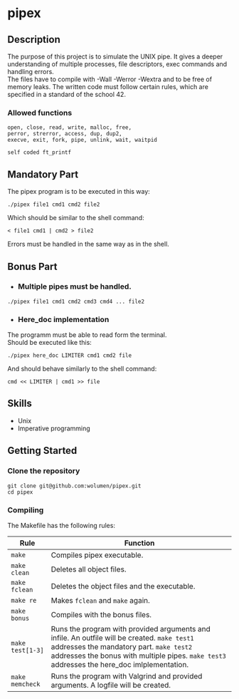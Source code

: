 # pipex

## Description

The purpose of this project is to simulate the UNIX pipe. It gives a deeper understanding of multiple processes, file descriptors, exec commands and handling errors.    
The files have to compile with -Wall -Werror -Wextra and to be free of memory leaks. The written code must follow certain rules, which are specified in a standard of the school 42.

### Allowed functions

```
open, close, read, write, malloc, free, 
perror, strerror, access, dup, dup2,
execve, exit, fork, pipe, unlink, wait, waitpid
```
```
self coded ft_printf
```


## Mandatory Part

The pipex program is to be executed in this way:

```
./pipex file1 cmd1 cmd2 file2
```

Which should be similar to the shell command:
```
< file1 cmd1 | cmd2 > file2
```

Errors must be handled in the same way as in the shell.


## Bonus Part

* ### Multiple pipes must be handled.
```
./pipex file1 cmd1 cmd2 cmd3 cmd4 ... file2
```
* ### Here_doc implementation   

The programm must be able to read form the terminal.   
Should be executed like this:
```
./pipex here_doc LIMITER cmd1 cmd2 file
```

And should behave similarly to the shell command:

```
cmd << LIMITER | cmd1 >> file
```


## Skills

* Unix
* Imperative programming


## Getting Started

### Clone the repository
```shell
git clone git@github.com:wolumen/pipex.git
cd pipex
```

### Compiling

The Makefile has the following rules:

| Rule | Function |
| - | - |
| ``make`` | Compiles pipex executable. |
| ``make clean`` | Deletes all object files. |
| ``make fclean`` | Deletes the object files and the executable. |
| ``make re`` | Makes ``fclean`` and ``make`` again. |
| ``make bonus`` | Compiles with the bonus files. |
| ``make test[1-3]`` | Runs the program with provided arguments and infile. An outfile will be created.  `make test1` addresses the mandatory part. `make test2` addresses the bonus with multiple pipes. `make test3` addresses the here_doc imlplementation.|
| ``make memcheck`` | Runs the program with Valgrind and provided arguments. A logfile will be created. |
